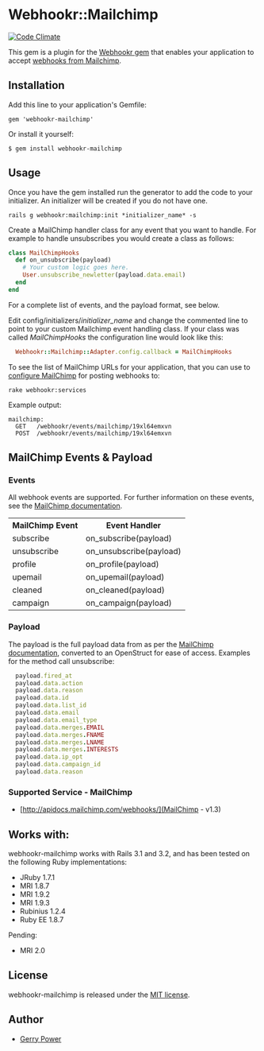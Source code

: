 # Webhookr::Mailchimp
[![Code Climate](https://codeclimate.com/badge.png)](https://codeclimate.com/github/zoocasa/webhookr-mailchimp)

This gem is a plugin for the [Webhookr gem](https://github.com/zoocasa/webhookr) that enables
your application to accept [webhooks from Mailchimp](http://apidocs.mailchimp.com/webhooks/).

## Installation

Add this line to your application's Gemfile:

    gem 'webhookr-mailchimp'

Or install it yourself:

    $ gem install webhookr-mailchimp

## Usage

Once you have the gem installed run the generator to add the code to your initializer.
An initializer will be created if you do not have one.

```console
rails g webhookr:mailchimp:init *initializer_name* -s
```

Create a MailChimp handler class for any event that you want to handle. For example
to handle unsubscribes you would create a class as follows:

```ruby
class MailChimpHooks
  def on_unsubscribe(payload)
    # Your custom logic goes here.
    User.unsubscribe_newletter(payload.data.email)
  end
end
```

For a complete list of events, and the payload format, see below.

Edit config/initializers/*initializer_name* and change the commented line to point to
your custom Mailchimp event handling class. If your class was called *MailChimpHooks*
the configuration line would look like this:

```ruby
  Webhookr::Mailchimp::Adapter.config.callback = MailChimpHooks
```

To see the list of MailChimp URLs for your application, that you can use to [configure
MailChimp](http://apidocs.mailchimp.com/webhooks/#configuring-webhooks) for posting webhooks to:

```console
rake webhookr:services
```

Example output:

```console
mailchimp:
  GET	/webhookr/events/mailchimp/19xl64emxvn
  POST	/webhookr/events/mailchimp/19xl64emxvn
```

## MailChimp Events & Payload


### Events

All webhook events are supported. For further information on these events, see the
[MailChimp documentation](http://apidocs.mailchimp.com/webhooks/#event-data).

<table>
  <tr>
    <th>MailChimp Event</th>
    <th>Event Handler</th>
  </tr>
  <tr>
    <td>subscribe</td>
    <td>on_subscribe(payload)</td>
  </tr>
  <tr>
    <td>unsubscribe</td>
    <td>on_unsubscribe(payload)</td>
  </tr>
  <tr>
    <td>profile</td>
    <td>on_profile(payload)</td>
  </tr>
  <tr>
    <td>upemail</td>
    <td>on_upemail(payload)</td>
  </tr>
  <tr>
    <td>cleaned</td>
    <td>on_cleaned(payload)</td>
  </tr>
  <tr>
    <td>campaign</td>
    <td>on_campaign(payload)</td>
  </tr>
</table>

### Payload

The payload is the full payload data from as per the
[MailChimp documentation](http://apidocs.mailchimp.com/webhooks/#event-data), converted to an OpenStruct
for ease of access. Examples for the method call unsubscribe:

```ruby
  payload.fired_at
  payload.data.action
  payload.data.reason
  payload.data.id
  payload.data.list_id
  payload.data.email
  payload.data.email_type
  payload.data.merges.EMAIL
  payload.data.merges.FNAME
  payload.data.merges.LNAME
  payload.data.merges.INTERESTS
  payload.data.ip_opt
  payload.data.campaign_id
  payload.data.reason

```




### <a name="supported_services"></a>Supported Service - MailChimp

* [http://apidocs.mailchimp.com/webhooks/](MailChimp - v1.3)

## <a name="works_with"></a>Works with:

webhookr-mailchimp works with Rails 3.1 and 3.2, and has been tested on the following Ruby
implementations:

* JRuby 1.7.1
* MRI 1.8.7
* MRI 1.9.2
* MRI 1.9.3
* Rubinius 1.2.4
* Ruby EE 1.8.7

Pending:

* MRI 2.0

## License

webhookr-mailchimp is released under the [MIT license](http://www.opensource.org/licenses/MIT).

## Author

* [Gerry Power](https://github.com/gerrypower)